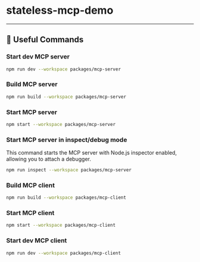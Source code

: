 # stateless-mcp-demo

---

## 🚀 Useful Commands

### Start dev MCP server

```sh
npm run dev --workspace packages/mcp-server
```

### Build MCP server

```sh
npm run build --workspace packages/mcp-server
```

### Start MCP server

```sh
npm start --workspace packages/mcp-server
```

### Start MCP server in inspect/debug mode

This command starts the MCP server with Node.js inspector enabled, allowing you to attach a debugger.

```sh
npm run inspect --workspace packages/mcp-server
```

### Build MCP client

```sh
npm run build --workspace packages/mcp-client
```

### Start MCP client

```sh
npm start --workspace packages/mcp-client
```

### Start dev MCP client

```sh
npm run dev --workspace packages/mcp-client
```
